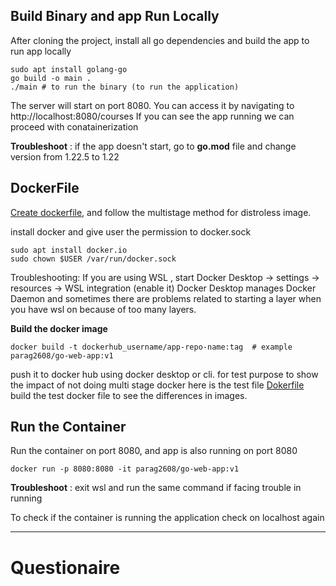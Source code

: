 ## Build Binary and app Run Locally

After cloning the project, install all go dependencies and build the app to run app locally 

```shell
sudo apt install golang-go
go build -o main .
./main # to run the binary (to run the application)
```
The server will start on port 8080. You can access it by navigating to http://localhost:8080/courses 
If you can see the app running we can proceed with conatainerization 

**Troubleshoot** : if the app doesn't start, go to **go.mod** file and change version from 1.22.5 to 1.22

## DockerFile

[Create dockerfile](https://github.com/Parag-S-Salunkhe/go-application-devops/blob/main/Dockerfile), and follow the multistage method for distroless image. 

install docker and give user the permission to docker.sock
```shell
sudo apt install docker.io
sudo chown $USER /var/run/docker.sock
```

Troubleshooting: If you are using WSL , start Docker Desktop -> settings -> resources -> WSL integration (enable it) 
Docker Desktop manages Docker Daemon and sometimes there are problems related to starting a layer when you have wsl on because of too many layers.

**Build the docker image** 
```shell
docker build -t dockerhub_username/app-repo-name:tag  # example parag2608/go-web-app:v1
```
push it to docker hub using docker desktop or cli. for test purpose to show the impact of not doing multi stage docker here is the test file [Dokerfile](https://github.com/Parag-S-Salunkhe/go-application-devops/blob/main/Docker-Test-file/docker-one-stage-only)
build the test docker file to see the differences in images. 

## Run the Container

Run the container on port 8080, and app is also running on port 8080
```shell
docker run -p 8080:8080 -it parag2608/go-web-app:v1 
```
**Troubleshoot** : exit wsl and run the same command if facing trouble in running

To check if the container is running the application check on localhost again

----------------------------------------------------------

# Questionaire
